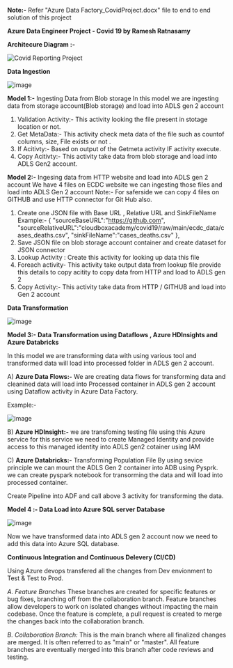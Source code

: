 **Note:-** Refer "Azure Data Factory_CovidProject.docx" file to end to end solution of this project 

****Azure Data Engineer Project - Covid 19 by Ramesh Ratnasamy****

**Architecure Diagram :-**

![Covid Reporting Project](https://github.com/user-attachments/assets/06bd2707-787a-4255-a748-db0b4369fb19)

**Data Ingestion**

![image](https://github.com/user-attachments/assets/adaac4cc-489a-42d8-ab59-231d809945e6)


**Model 1:-** Ingesting Data from Blob storage
	In this model we are ingesting data from  storage account(Blob storage) and load into ADLS gen 2 account
 
1)  Validation Activity:- This activity looking the file present in stotage location or not.
2)  Get MetaData:- This activity check meta data of the file such as countof columns, size, File exists or not .
3)  If Acitivty:- Based on output of the Getmeta activity IF activity execute.
4)  Copy Acitivty:- This activity take data from blob storage and load into ADLS Gen2 account.

**Model 2:-** Ingesing data from HTTP website and load into ADLS gen 2 account
We have 4 files on ECDC website we can ingesting those files and load into ADLS Gen 2 account
Note:- For saferside we can copy 4 files on GITHUB and use HTTP connector for Git Hub also.
1) Create one JSON file with Base URL , Relative URL and SinkFileName
  Example:-
      {
        "sourceBaseURL":"https://github.com",
        "sourceRelativeURL":"cloudboxacademy/covid19/raw/main/ecdc_data/cases_deaths.csv",
        "sinkFileName":"cases_deaths.csv"
        },
2)  Save JSON file on blob storage account container and create dataset for JSON connector
3)  Lookup Activity : Create this activity for looking up data this file
4)  Foreach activity- This activity take output data from lookup file provide this details to copy acitity to copy data from HTTP and load to ADLS gen 2 
5)  Copy Activity:- This activity take data from HTTP / GITHUB and load into Gen 2 account


 **Data Transformation**

![image](https://github.com/user-attachments/assets/37ed783f-dc48-464c-a325-69ef38a42661)

 
**Model 3:-** 	**Data Transformation using Dataflows , Azure HDInsights and Azure Databricks**
 
In this model we are transforming data with using various tool and transformed data will load into processed folder in ADLS gen 2 account.

A)	**Azure Data Flows:-** We are creating data flows for transforming data and cleanined data will load into Processed container in ADLS gen 2 account using Dataflow activity in Azure Data Factory.

Example:-

![image](https://github.com/user-attachments/assets/cc4660a1-fc93-4915-a6ba-98945e11893b)

B)	**Azure HDInsight:-** we are transfoming testing file using this Azure service 
	for this service we need to create Managed Identity and provide access to this managed identity into ADLS gen2 cotainer using IAM

C)	**Azure Databricks:-** Transforming Population File	
		By using sevice principle we can mount the ADLS Gen 2 container into ADB using Pysprk.
		we can create pyspark notebook for transorming the data and will load into processed container.

Create Pipeline into ADF and call above 3 activity for transforming the data.

 
 **Model 4 :- Data Load into Azure SQL server Database**

![image](https://github.com/user-attachments/assets/fce45dbe-f4e0-4b2d-9b3d-eda4010f9bdd)

Now we have transformed data into ADLS gen 2 account now we need to add this data into Azure SQL database.


**Continuous Integration and Continuous Delevery (CI/CD)**

Using Azure devops transfered all the changes from Dev envionment to Test & Test to Prod.

*A. Feature Branches*
These branches are created for specific features or bug fixes, branching off from the collaboration branch. Feature branches allow developers to work on isolated changes without impacting the main codebase. Once the feature is complete, a pull request is created to merge the changes back into the collaboration branch.

*B. Collaboration Branch:*
This is the main branch where all finalized changes are merged. It is often referred to as "main" or "master". All feature branches are eventually merged into this branch after code reviews and testing.

 
